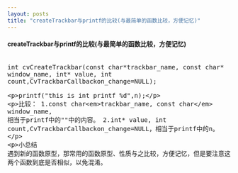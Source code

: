 ```yaml
---
layout: posts
title: "createTrackbar与printf的比较(与最简单的函数比较，方便记忆)"
---
```


#### createTrackbar与printf的比较(与最简单的函数比较，方便记忆)
<xmp style="white-space: pre-wrap; word-wrap: break-word;">
int cvCreateTrackbar(const char*trackbar_name, const char* window_name, int* value, int count,CvTrackbarCallbackon_change=NULL);

printf("this is int printf %d",n);

比较：
1.const char*trackbar_name, const char* window_name, 相当于printf中的""中的内容。
2.int* value, int count,CvTrackbarCallbackon_change=NULL，相当于printf中的n。

小总结
遇到新的函数原型，那常用的函数原型、性质与之比较，方便记忆，但是要注意这两个函数到底是否相似，以免混淆。
</xmp>